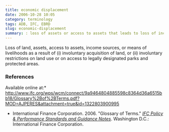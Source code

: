 ```yaml
---
title: economic displacement
date: 2006-10-28 10:05
category: terminology
tags: ADB, IFC, EBRD
slug: economic-displacement
summary: : loss of assets or access to assets that leads to loss of income sources or means of livelihood.
---
```


Loss of land, assets, access to assets, income sources, or means of livelihoods as a result of (i) involuntary acquisition of land, or (ii) involuntary restrictions on land use or on access to legally designated parks and protected areas. 

### References

Available online at:* http://www.ifc.org/wps/wcm/connect/9a9464804885598c8364d36a6515bb18/Glossary%2Bof%2BTerms.pdf?MOD=AJPERES&attachment=true&id=1322803900995
* International Finance Corporation. 2006. "Glossary of Terms." *[IFC Policy & Performance Standards and Guidance Notes](http://www.ifc.org/wps/wcm/connect/9a9464804885598c8364d36a6515bb18/Glossary%2Bof%2BTerms.pdf?MOD=AJPERES&attachment=true&id=1322803900995)*. Washington D.C.: International Finance Corporation.
